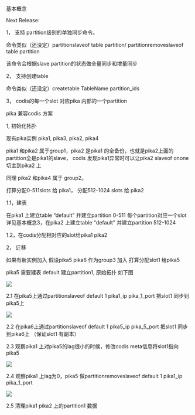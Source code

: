 基本概念

Next Release:

1， 支持 partition级别的单独同步命令。

命令类似（还没定）partitionslaveof table partition/ partitionremoveslaveof table partition

该命令会根据slave partition的状态做全量同步和增量同步



2， 支持创建table

命令类似（还没定）createtable TableName partition_ids



3， codis的每一个slot 对应pika 内部的一个partition



pika 兼容codis 方案

1, 初始化拓扑 

现有pika实例 pika1, pika3, pika2, pika4

pika1 和pika2 属于group1，pika2 是pika1 的全备份，也就是pika2上面的partition全是pika1的slave， codis 发现pika1异常时可以让pika2 slaveof onone 切主到pika2 上

同理 pika2 和pika4 属于 group2。

打算分配0-511slots 给 pika1， 分配512-1024 slots 给 pika2

1.1，建表

在pika1 上建立table “default” 并建立partition 0-511 每个partition对应一个slot 详见基本概念3，在pika2 上建立table "default" 并建立partition 512-1024

1.2，在codis分配相对应的slot给pika1 pika2



2， 迁移

如果有新实例加入 假设pika5 pika6 作为group3 加入 打算分配slot1 给pika5

pika5 需要建表 default 建立partition1, 原始拓扑 如下图

![](https://whoiami.github.io/public/images/images/before.png)

2.1 在pika5上通过partitionslaveof default 1    pika1_ip    pika_1_port 把slot1 同步到pika5上

![](https://whoiami.github.io/public/images/images/middle1.png)

2.2 在pika6上通过partitionslaveof default 1    pika5_ip    pika_5_port 把slot1 同步到pika6上 （保证slot1 有副本）

2.3 观察pika1 上对pika5的lag很小的时候，修改codis meta信息将slot1指向 pika5

![](https://whoiami.github.io/public/images/images/middle2.png)

2.4 观察pika1 上lag为0，pika5 做partitionremoveslaveof default 1  pika1_ip    pika_1_port

![](https://whoiami.github.io/public/images/images/after.png)

2.5 清理pika1 pika2 上的partition1 数据









